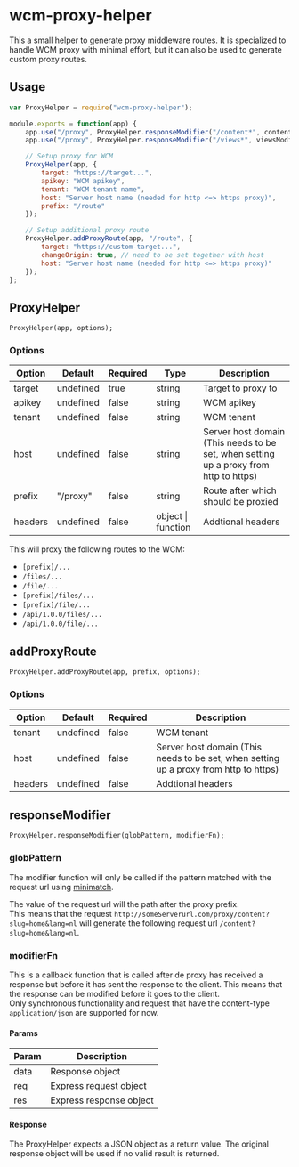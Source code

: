 # wcm-proxy-helper
This a small helper to generate proxy middleware routes.
It is specialized to handle WCM proxy with minimal effort, but it can also be used to generate custom proxy routes.

## Usage

```javascript
var ProxyHelper = require("wcm-proxy-helper");

module.exports = function(app) {
    app.use("/proxy", ProxyHelper.responseModifier("/content*", contentModifier));
    app.use("/proxy", ProxyHelper.responseModifier("/views*", viewsModifier));

    // Setup proxy for WCM
    ProxyHelper(app, {
        target: "https://target...",
        apikey: "WCM apikey",
        tenant: "WCM tenant name",
        host: "Server host name (needed for http <=> https proxy)",
        prefix: "/route"
    });

    // Setup additional proxy route
    ProxyHelper.addProxyRoute(app, "/route", {
        target: "https://custom-target...",
        changeOrigin: true, // need to be set together with host
        host: "Server host name (needed for http <=> https proxy)"
    });
};
```

## ProxyHelper

`ProxyHelper(app, options);`

### Options

| Option | Default | Required | Type | Description |
|--------|---------|----------|------|-------------|
| target | undefined | true | string | Target to proxy to |
| apikey | undefined | false | string | WCM apikey |
| tenant | undefined | false | string | WCM tenant |
| host | undefined | false | string | Server host domain (This needs to be set, when setting up a proxy from http to https) |
| prefix | "/proxy" | false | string | Route after which should be proxied |
| headers | undefined | false | object \| function |Addtional headers |

This will proxy the following routes to the WCM:

- `[prefix]/...`
- `/files/...`
- `/file/...`
- `[prefix]/files/...`
- `[prefix]/file/...`
- `/api/1.0.0/files/...`
- `/api/1.0.0/file/...`


## addProxyRoute

`ProxyHelper.addProxyRoute(app, prefix, options);`

### Options

| Option | Default | Required | Description |
|--------|---------|----------|-------------|
| tenant | undefined | false | WCM tenant |
| host | undefined | false | Server host domain (This needs to be set, when setting up a proxy from http to https) |
| headers | undefined | false | Addtional headers |

## responseModifier

`ProxyHelper.responseModifier(globPattern, modifierFn);`

### globPattern

The modifier function will only be called if the pattern matched with the request url using [minimatch](https://github.com/isaacs/minimatch).

The value of the request url will the path after the proxy prefix. <br>
This means that the request `http://someServerurl.com/proxy/content?slug=home&lang=nl` will generate the following request url `/content?slug=home&lang=nl`.

### modifierFn

This is a callback function that is called after de proxy has received a response but before it has sent the response to the client. This means that the response can be modified before it goes to the client. <br>
Only synchronous functionality and request that have the content-type `application/json` are supported for now.

#### Params

| Param  | Description |
|--------|-------------|
| data | Response object |
| req | Express request object |
| res  | Express response object |

#### Response
The ProxyHelper expects a JSON object as a return value. The original response object will be used if no valid result is returned.
